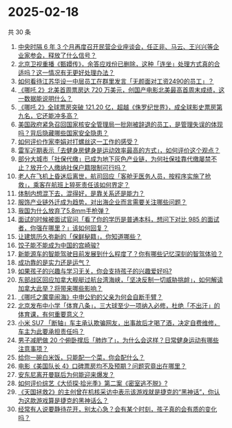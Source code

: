 # 2025-02-18

共 30 条

<!-- BEGIN -->
<!-- 最后更新时间 Tue Feb 18 2025 00:25:14 GMT+0800 (China Standard Time) -->

1. [中央时隔 6 年 3 个月再度召开民营企业座谈会，任正非、马云、王兴兴等企业家参会，释放了什么信号？](https://www.zhihu.com/question/12490430520)
1. [北京卫视重播《甄嬛传》，余答应戏份已删除，这种「连坐」处理方式真的合适吗？这一情况有无更好处理办法？](https://www.zhihu.com/question/12340177867)
1. [如何看待江苏华设一中层员工在群里发言「无颜面对工资2490的员工」？](https://www.zhihu.com/question/12448178795)
1. [《哪吒 2》北美首周票房达 720 万美元，创国产电影北美最高首周末成绩，这一数据能说明什么？](https://www.zhihu.com/question/12500758772)
1. [《哪吒 2》全球票房突破 121.20 亿，超越《侏罗纪世界》，成全球影史票房第九名，它还能冲多高？](https://www.zhihu.com/question/12522898416)
1. [美国政府紧急召回国家核安全管理局一批刚被辞退的员工，是管理失误的体现吗？背后隐藏哪些国家安全隐患？](https://www.zhihu.com/question/12497223979)
1. [如何评价作家李娟对打螺丝这一工作的感受？](https://www.zhihu.com/question/12270739293)
1. [雷军近期表示「去健身房健身是运动效率最高的方式」，如何评价这个观点？](https://www.zhihu.com/question/12348032715)
1. [部分大城市「社保代缴」已成为地下灰色产业链，为何社保挂靠代缴屡禁不止？放开个人缴纳社保户籍限制可行吗？](https://www.zhihu.com/question/12503290118)
1. [老人在飞机上昏迷后离世，航司回应「客舱无医务人员，按程序实施了抢救」，乘客在航班上猝死责任该如何界定？](https://www.zhihu.com/question/12459100582)
1. [体制内想混下去，混得好，是靠关系还是能力？](https://www.zhihu.com/question/11693281488)
1. [服饰产业链外迁成为趋势，对出海企业而言需要关注哪些问题？](https://www.zhihu.com/question/12404955796)
1. [我国为什么放弃了5.8mm手枪弹？](https://www.zhihu.com/question/11665887611)
1. [面试的时候被面试官问「看了你的学历是普通本科，想问下对比 985 的面试者，你强在哪里？」该如何回复？](https://www.zhihu.com/question/12099889316)
1. [让建筑历久弥新的「保鲜秘籍」，你知道哪些？](https://www.zhihu.com/question/9397665933)
1. [饺子能不能成为中国的宫崎骏?](https://www.zhihu.com/question/12421579934)
1. [新能源车的智能驾驶目前发展到什么程度了？你有哪些记忆深刻的智驾体验？](https://www.zhihu.com/question/8289466792)
1. [成功靠的是实力还是运气？](https://www.zhihu.com/question/8465509452)
1. [如果孩子的兴趣与学习无关，你会支持孩子的兴趣爱好吗?](https://www.zhihu.com/question/7546143034)
1. [东部战区回应加拿大舰艇过航台湾海峡，「坚决反制一切威胁挑衅」，如何解读加拿大此举？将带来哪些影响？](https://www.zhihu.com/question/12461026531)
1. [《哪吒之魔童闹海》中申公豹的父亲为何会自断手臂？](https://www.zhihu.com/question/11211043972)
1. [北京发布中小学「体育八条」，三大球至少一项纳入必修，杜绝「不出汗」的体育课，有何重要意义？](https://www.zhihu.com/question/12466174791)
1. [小米 SU7 「断轴」车主承认欺骗网友，出事故后才喝了酒，决定自费维修，车主为此要承担责任吗？](https://www.zhihu.com/question/12422370383)
1. [男子减肥做 20 个俯卧撑后「肺炸了」，为什么会这样？日常健身运动有哪些注意事项？](https://www.zhihu.com/question/12459957951)
1. [给你一碗白米饭，只能配一个菜，你会配什么？](https://www.zhihu.com/question/622742015)
1. [电影《美国队长 4》口碑票房均不及预期？问题究竟出在哪里？](https://www.zhihu.com/question/12479836161)
1. [安东尼离开曼联后为何能迎来爆发？](https://www.zhihu.com/question/12334869058)
1. [如何评价综艺《大侦探·拾光季》第二案《密室逃不脱》?](https://www.zhihu.com/question/12032139444)
1. [《天国拯救2》的主创曾在机核采访中表示该游戏就是捷克的“黑神话”，你认为这款游戏算是捷克的黑神话么？](https://www.zhihu.com/question/11935485144)
1. [经常有人说要静待花开，别太心急？会有某个时刻，孩子真的会有质的变化吗？](https://www.zhihu.com/question/11463344754)

<!-- END -->
